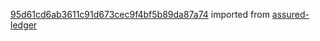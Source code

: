 [95d61cd6ab3611c91d673cec9f4bf5b89da87a74](https://github.com/insolar/assured-ledger/commit/95d61cd6ab3611c91d673cec9f4bf5b89da87a74) imported from [assured-ledger](https://github.com/insolar/assured-ledger)
